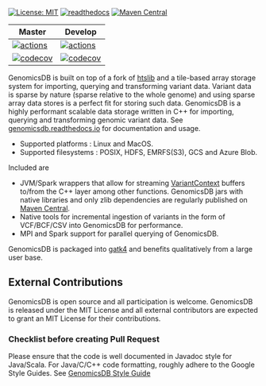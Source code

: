 [![License: MIT](https://img.shields.io/badge/License-MIT-yellow.svg)](https://opensource.org/licenses/MIT)
[![readthedocs](https://readthedocs.org/projects/genomicsdb/badge/?version=latest)](https://genomicsdb.readthedocs.io/en/latest/)
[![Maven Central](https://img.shields.io/maven-central/v/org.genomicsdb/genomicsdb.svg)](https://mvnrepository.com/artifact/org.genomicsdb)

| Master | Develop |
| --- | --- |
| [![actions](https://github.com/GenomicsDB/GenomicsDB/workflows/build/badge.svg?branch=master)](https://github.com/GenomicsDB/GenomicsDB/actions?query=branch%3Amaster) | [![actions](https://github.com/GenomicsDB/GenomicsDB/workflows/build/badge.svg?branch=develop)](https://github.com/GenomicsDB/GenomicsDB/actions?query=branch%3Adevelop) |
| [![codecov](https://codecov.io/gh/GenomicsDB/GenomicsDB/branch/master/graph/badge.svg)](https://codecov.io/gh/GenomicsDB/GenomicsDB) | [![codecov](https://codecov.io/gh/GenomicsDB/GenomicsDB/branch/develop/graph/badge.svg)](https://codecov.io/gh/GenomicsDB/GenomicsDB/tree/develop) |

GenomicsDB is built on top of a fork of [htslib](https://github.com/samtools/htslib) and a tile-based array storage system for importing, querying and transforming variant data. Variant data is sparse by nature (sparse relative to the whole genome) and using sparse array data stores is a perfect fit for storing such data. GenomicsDB is a highly performant scalable data storage written in C++ for importing, querying and transforming genomic variant data. See [genomicsdb.readthedocs.io](https://genomicsdb.readthedocs.io/en/latest/) for documentation and usage.
* Supported platforms : Linux and MacOS.
* Supported filesystems : POSIX, HDFS, EMRFS(S3), GCS and Azure Blob.

Included are
* JVM/Spark wrappers that allow for streaming [VariantContext](https://samtools.github.io/htsjdk/javadoc/htsjdk/htsjdk/variant/variantcontext/VariantContext.html) buffers to/from the C++ layer among other functions. GenomicsDB jars with native libraries and only zlib dependencies are regularly published on [Maven Central](https://repo1.maven.org/maven2/org/genomicsdb/genomicsdb).
* Native tools for incremental ingestion of variants in the form of VCF/BCF/CSV into GenomicsDB for performance.
* MPI and Spark support for parallel querying of GenomicsDB.

GenomicsDB is packaged into [gatk4](https://software.broadinstitute.org/gatk/documentation/article?id=11091) and benefits qualitatively from a large user base.

## External Contributions
GenomicsDB is open source and all participation is welcome.
GenomicsDB is released under the MIT License and all external
contributors are expected to grant an MIT License for their contributions.

### Checklist before creating Pull Request
Please ensure that the code is well documented in Javadoc style for Java/Scala.  For Java/C/C++ code formatting, roughly adhere to the Google Style Guides. See [GenomicsDB Style Guide](Style.md)


